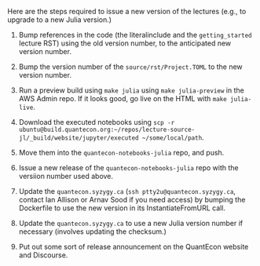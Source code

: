 Here are the steps required to issue a new version of the lectures (e.g., to upgrade to a new Julia version.)

1. Bump references in the code (the literalinclude and the `getting_started` lecture RST) using the old version number, to the anticipated new version number.

2. Bump the version number of the `source/rst/Project.TOML` to the new version number.

3. Run a preview build using `make julia` using `make julia-preview` in the AWS Admin repo. If it looks good, go live on the HTML with `make julia-live`.

4. Download the executed notebooks using `scp -r ubuntu@build.quantecon.org:~/repos/lecture-source-jl/_build/website/jupyter/executed ~/some/local/path`.

5. Move them into the `quantecon-notebooks-julia` repo, and push.

6. Issue a new release of the `quantecon-notebooks-julia` repo with the versiion number used above. 

7. Update the `quantecon.syzygy.ca` (`ssh ptty2u@quantecon.syzygy.ca`, contact Ian Allison or Arnav Sood if you need access) by bumping the Dockerfile to use the new version in its InstantiateFromURL call. 

8. Update the `quantecon.syzygy.ca` to use a new Julia version number if necessary (involves updating the checksum.)

9. Put out some sort of release announcement on the QuantEcon website and Discourse.
